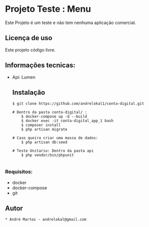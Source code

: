 # Projeto Teste : Menu

Este Projeto é um teste e não tem nenhuma aplicação comercial.

## Licença de uso
Este projeto código livre.

## Informações tecnicas:
* Api: Lumen

  ## Instalação
    ```
    $ git clone https://github.com/andrelokal1/conta-digital.git
    
    # Dentro da pasta conta-digital/ :
        $ docker-compose up -d --build
        $ docker exec -it conta-digital_app_1 bash
        $ composer install
        $ php artisan migrate
    
    # Caso queira criar uma massa de dados:
        $ php artisan db:seed
    
    # Teste Unitario: Dentro da pasta api
        $ php vendor/bin/phpunit

    
    ```
### Requisitos:
* docker
* docker-compose
* git

## Autor
    * André Martos - andrelokal@gmail.com






